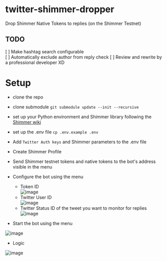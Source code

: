 # twitter-shimmer-dropper
Drop Shimmer Native Tokens to replies (on the Shimmer Testnet)

## TODO
[ ] Make hashtag search configurable  
[ ] Automatically exclude author from reply check
[ ] Review and rewrite by a professional developer XD

# Setup

- clone the repo
- clone submodule `git submodule update --init --recursive`
- set up your Python environment and Shimmer library following the [Shimmer wiki](https://wiki.iota.org/shimmer/wallet.rs/getting_started/python)
- set up the .env file `cp .env.example .env`
- Add `Twitter Auth keys` and Shimmer parameters to the .env file
- Create Shimmer Profile
- Send Shimmer testnet tokens and native tokens to the bot's address visible in the menu
- Configure the bot using the menu
  - Token ID  
  ![image](https://user-images.githubusercontent.com/7383572/196972799-3b02a697-f4f7-4b1a-9560-141d9bc242ab.png)
  - Twitter User ID  
  ![image](https://user-images.githubusercontent.com/7383572/196972648-427baf23-cb99-4032-b5cb-663e2d1399a6.png)
  - Twitter Status ID of the tweet you want to monitor for replies  
  ![image](https://user-images.githubusercontent.com/7383572/196972482-ed04e58e-ace4-4b20-a629-3ec48520ee99.png)

- Start the bot using the menu

![image](https://user-images.githubusercontent.com/7383572/196917542-9dfc9956-d1d2-48db-82d8-a1adfb4019aa.png)

- Logic

![image](https://user-images.githubusercontent.com/7383572/198522417-5d58257c-421f-4bac-b278-d6a8ed59c063.png)



